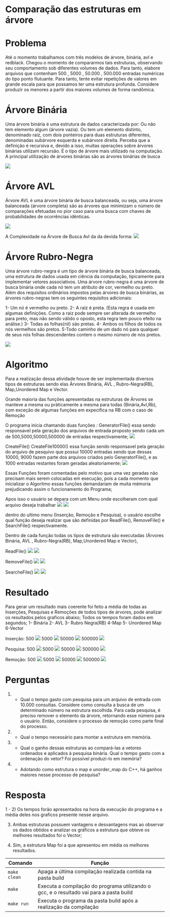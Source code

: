 # Comparação das estruturas em árvore

# Problema
Até o momento trabalhamos com três modelos de árvore, binária, avl e redblack. Chegou o momento de compararmos tais estruturas, observando seu comportamento sob diferentes volumes de dados. Para tanto, elabore arquivos que contenham 500 , 5000 , 50.000 , 500.000 entradas numéricas do tipo ponto flutuante. Para tanto, tente evitar repetições de valores em grande escala para que possamos ter uma estrutura profunda. Considere produzir os menores a partir dos maiores volumes de forma randômica.

# Árvore Binária
Uma árvore binária é uma estrutura de dados caracterizada por:
Ou não tem elemento algum (árvore vazia).
Ou tem um elemento distinto, denominado raiz, com dois ponteiros para duas estruturas diferentes, denominadas subárvore esquerda e subárvore direita.
Perceba que a definição é recursiva e, devido a isso, muitas operações sobre árvores binárias utilizam recursão. É o tipo de árvore mais utilizado na computação. A principal utilização de árvores binárias são as árvores binárias de busca

<img src="./imgs/TREE.png">

# Árvore AVL
Árvore AVL é uma árvore binária de busca balanceada, ou seja, uma árvore balanceada (árvore completa) são as árvores que minimizam o número de comparações efetuadas no pior caso para uma busca com chaves de probabilidades de ocorrências idênticas. 

<img src="./imgs/TREEAVL.png">

A Complexidade na Árvore de Busca Avl da da devida forma:
<img src="./imgs/ComplexidadeAVL.png">

# Árvore Rubro-Negra
Uma árvore rubro-negra é um tipo de árvore binária de busca balanceada, uma estrutura de dados usada em ciência da computação, tipicamente para implementar vetores associativos. 
Uma árvore rubro-negra é uma árvore de busca binária onde cada nó tem um atributo de cor, vermelho ou preto. Além dos requisitos ordinários impostos pelas árvores de busca binárias, as árvores rubro-negras tem os seguintes requisitos adicionais:

1- Um nó é vermelho ou preto.
2- A raiz é preta. (Esta regra é usada em algumas definições. Como a raiz pode sempre ser alterada de vermelho para preto, mas não sendo válido o oposto, esta regra tem pouco efeito na análise.)</tr>
3- Todas as folhas(nil) são pretas.
4- Ambos os filhos de todos os nós vermelhos são pretos.
5-Todo caminho de um dado nó para qualquer de seus nós folhas descendentes contem o mesmo número de nós pretos.

<img src="./imgs/TREERB.jpg">


# Algoritmo
Para a realização dessa atividade houve de ser implementada diversos  tipos de estruturas sendo elas Árvores Binária, AVL , Rubro-Negra(RB), Map,Unordered Map e Vector.

Grande maioria das funções apresentadas na estruturas de Árvores se manteve a mesma ou práticamente a mesma para todas (Binária,Avl,Rb), com exceção de algumas funções em expecifica na RB com o caso de Remoção 

O programa inicia chamando duas funções :
GeneratorFile() essa sendo responsavel pela geração dos arquivos de entrada proposto sendo cada um de 500,5000,50000,500000 de entradas respectivamente;
    <img src="./imgs/GFile.png">

CreateFile()
CreateFile10000() essa função sendo responsavel pela geração do arquivo de pesquivo que possui 10000 entradas sendo que dessas 10000, 9000 fazem parte dos arquivos criados pelo GeneratorFile(), e as 1000 entradas restantes foram geradas aleatoriamente;
    <img src="./imgs/CFile.png">

Essas Funções foram comentadas pelo motivo que uma vez geradas não precisam mais serem colocadas em execução, pois a cada momento que inicializar o Algoritmo essas funções demandariam de muita mémoria prejudicando assim o funcionamento do Programa;

Apos isso o usuário se depara com um Menu onde escolheram com qual arquivo deseja trabalhar
    <img src="./imgs/Menus1.png"> <img src="./imgs/Menus2.png">

dentro do ultimo menu (Inserção, Remoção e Pesquisa), o usuário escolhe qual função deseja realizar que são definidas por ReadFile(), RemoveFile() e SearchFile() respectivamente.

Dentro de cada função todas os tipos de estrutura são executadas (Árvores Binária, AVL , Rubro-Negra(RB), Map,Unordered Map e Vector),

ReadFile()
    <img src="./imgs/RF1.png">  <img src="./imgs/RF2.png">

RemoveFile()
    <img src="./imgs/RmF1.png">  <img src="./imgs/RmF2.png">

SearcheFile()
    <img src="./imgs/SF1.png">  <img src="./imgs/SF2.png">


# Resultado
Para gerar um resultado mais coerente foi feito a média de todas as Inserções, Pesquisas e Remoções de todos tipos de árvores, pode analizar os resultados pelos graficos abaixo; 
Todos os tempos foram dados em segundos;
1- Binária 2- AVL 3- Rubro Negra(RB) 4-Map 5- Unordered Map 6-Vector 

Inserção:
    500
    <img src="./imgs/inserção500.png">
    5000
    <img src="./imgs/inserção5000.png">
    50000
    <img src="./imgs/inserção50000.png">
    500000
    <img src="./imgs/inserção500000.png">
    
Pesquisa:
    500
    <img src="./imgs/Remoção500.png">
    5000
    <img src="./imgs/Remoção5000.png">
    50000
    <img src="./imgs/Remoção50000.png">
    500000
    <img src="./imgs/Remoção500000.png">

Remoção:
    500
    <img src="./imgs/Pesquisa500.png">
    5000
    <img src="./imgs/Pesquisa5000.png">
    50000
    <img src="./imgs/Pesquisa50000.png">
    500000
    <img src="./imgs/Pesquisa500000.png">

# Perguntas
1) - Qual o tempo gasto com pesquisa para um arquivo de entrada com 10.000 consultas. Considere como consulta a busca de um determinado número na estrutura escolhida. Para cada pesquisa, é preciso remover o elemento da árvore, retornando esse número para o usuário. Então, considere o processo de remoção como parte final do processo. 

2) - Qual o tempo necessário para montar a estrutura em memória. 

3) - Qual o ganho dessas estruturas ao compará-las a vetores ordenados e aplicados à pesquisa binária. Qual o tempo gasto com a ordenação do vetor? Foi possível produzi-lo em memória? 

4) - Adotando como estrutura o map e unorder_map do C++, há ganhos maiores nesse processo de pesquisa?

# Resposta

1 - 2) Os tempos forão apresentados na hora da execução do programa e a média deles nos graficos presente nesse arquivo.

3) Ambas estruturas possuem vantagens e desvantagens mas ao observar os dados obtidos e analizar os gráficos a estrutura que obteve os melhores resultados foi o Vector;

4) Sim, a estrutura Map foi a que apresentou em média os melhores resultados.

| Comando                |  Função                                                                                           |
| -----------------------| ------------------------------------------------------------------------------------------------- |
|  `make clean`          | Apaga a última compilação realizada contida na pasta build                                        |
|  `make`                | Executa a compilação do programa utilizando o gcc, e o resultado vai para a pasta build           |
|  `make run`            | Executa o programa da pasta build após a realização da compilação                                 |